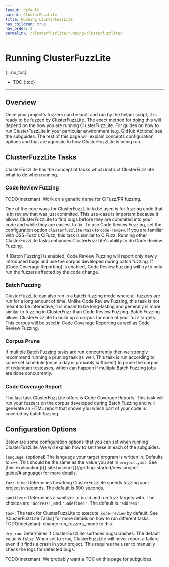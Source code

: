 ```yaml
---
layout: default
parent: ClusterFuzzLite
title: Running ClusterFuzzLite
has_children: true
nav_order: 3
permalink: /clusterfuzzlite/running-clusterfuzzlite/
---
```

# Running ClusterFuzzLite
{: .no_toc}

- TOC
{:toc}
---

## Overview

Once your project's fuzzers can be built and run by the helper script, it is
ready to be fuzzed by ClusterFuzzLite.
The exact method for doing this will depend on the how you are running
ClusterFuzzLite. For guides on how to run ClusterFuzzLite in your particular
environment (e.g. GitHub Actions) see the subguides.
The rest of this page will explain concepts configuration options and that are
agnostic to how ClusterFuzzLite is being run.

## ClusterFuzzLite Tasks

ClusterFuzzLite has the concept of tasks which instruct ClusterFuzzLite what to
do when running.

### Code Review Fuzzing

TODO(metzman): Work on a generic name for CIFuzz/PR fuzzing.

One of the core ways for ClusterFuzzLite to be used is for fuzzing code that is
in review that was just commited.
This use-case is important because it allows ClusterFuzzLite to find bugs before
they are commited into your code and while they are easiest to fix.
To use Code Review Fuzzing, set the configuration option `clusterfuzzlite-task`
to `code-review`.
If you are familiar with OSS-Fuzz's CIFuzz, this task is similar to CIFuzz.
Running other ClusterFuzzLite tasks enhances ClusterFuzzLite's ability to do
Code Review Fuzzing.

If [Batch Fuzzing] is enabled, Code Review Fuzzing will report only newly
introduced bugs and use the corpus developed during batch fuzzing.
If [Code Coverage Reporting] is enabled, Code Review Fuzzing will try to only
run the fuzzers affected by the code change.

### Batch Fuzzing

ClusterFuzzLite can also run in a batch fuzzing mode where all fuzzers are run
for a long amount of time. Unlike Code Review Fuzzing, this task is not meant to
be interactive, it is meant to be long-lasting and generally is more similar to
fuzzing in ClusterFuzz than Code Review Fuzzing. Batch Fuzzing allows
ClusterFuzzLite to build up a corpus for each of your fuzz targets. This corpus
will be used in Code Coverage Reporting as well as Code Review Fuzzing.

### Corpus Prune

If multiple Batch Fuzzing tasks are run concurrently then we strongly recommend
running a pruning task as well. This task is run according to some set schedule
(once a day is probably sufficient) to prune the corpus of redundant testcases,
which can happen if multiple Batch Fuzzing jobs are done concurrently.

### Code Coverage Report

The last task ClusterFuzzLite offers is Code Coverage Reports. This task will
run your fuzzers on the corpus developed during Batch Fuzzing and will generate
an HTML report that shows you which part of your code is covered by batch
fuzzing.

## Configuration Options

Below are some configuration options that you can set when running
ClusterFuzzLite.
We will explain how to set these in each of the subguides.

`language`: (optional) The language your target program is written in. Defaults
to `c++`. This should be the same as the value you set in `project.yaml`. See
[this explanation]({{ site.baseurl }}//getting-started/new-project-guide/#language)
for more details.

`fuzz-time`: Determines how long ClusterFuzzLite spends fuzzing your project in
seconds. The default is 600 seconds.

`sanitizer`: Determines a sanitizer to build and run fuzz targets with. The
choices are `'address'`, and `'undefined'`. The default is `'address'`.

`task`: The task for ClusterFuzzLite to execute. `code-review`
by default. See [ClusterFuzzLite Tasks] for more details on how to run different
tasks.
TODO(metzman): change run_fuzzers_mode to this.

`dry-run`: Determines if ClusterFuzzLite surfaces bugs/crashes. The default
value is `false`. When set to `true`, ClusterFuzzLite will never report a
failure even if it finds a crash in your project. This requires the user to
manually check the logs for detected bugs.

TODO(metzman): We probably want a TOC on this page for subguides.
